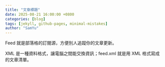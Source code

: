 ```yaml
---
title: "文章標題"
date: 2025-08-21 16:00:00 +0800
categories: [blog]
tags: [jekyll, github-pages, minimal-mistakes]
author: "SamYu"
---
```


Feed 就是部落格的訂閱源，方便別人追蹤你的文章更新。

XML 是一種資料格式，讓電腦之間能交換資訊；feed.xml 就是用 XML 格式寫成的文章清單。
